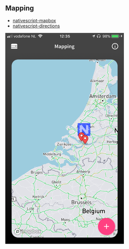 ## Mapping

- [nativescript-mapbox](https://github.com/EddyVerbruggen/nativescript-mapbox)
- [nativescript-directions](https://github.com/EddyVerbruggen/nativescript-directions)

<img src="../../screenshots/themes/mapping.png" width="375px"/>